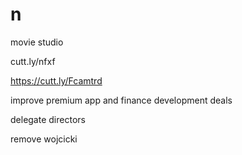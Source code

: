 # n
movie studio





cutt.ly/nfxf




https://cutt.ly/Fcamtrd



improve premium app and finance development deals



delegate directors



remove wojcicki
